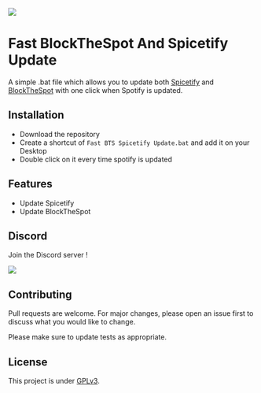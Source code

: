 ![](https://img.shields.io/github/repo-size/Darkempire78/Fast-BlockTheSpot-And-Spicetify-Update?style=for-the-badge)

# Fast BlockTheSpot And Spicetify Update

A simple .bat file which allows you to update both [Spicetify](https://github.com/khanhas/spicetify-cli) and [BlockTheSpot](https://github.com/mrpond/BlockTheSpot) with one click when Spotify is updated.

## Installation

* Download the repository
* Create a shortcut of `Fast BTS Spicetify Update.bat` and add it on your Desktop
* Double click on it every time spotify is updated

## Features

* Update Spicetify 
* Update BlockTheSpot

## Discord

Join the Discord server !

[![](https://i.imgur.com/UfyvtOL.png)](https://discord.gg/sPvJmY7mcV)

## Contributing

Pull requests are welcome. For major changes, please open an issue first to discuss what you would like to change.

Please make sure to update tests as appropriate.

## License

This project is under [GPLv3](https://github.com/Darkempire78/Raid-Protect-Discord-Bot/blob/master/LICENSE).
